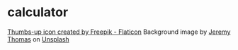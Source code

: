 # calculator
<a href="https://www.flaticon.com/free-icons/good" title="good icons">Thumbs-up icon created by Freepik - Flaticon</a>
Background image by <a href="https://unsplash.com/@jeremythomasphoto?utm_source=unsplash&utm_medium=referral&utm_content=creditCopyText">Jeremy Thomas</a> on <a href="https://unsplash.com/?utm_source=unsplash&utm_medium=referral&utm_content=creditCopyText">Unsplash</a>
  